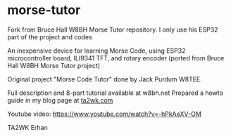 # morse-tutor
Fork from Bruce Hall W8BH Morse Tutor repository. I only use his ESP32 part of the project and codes

An inexpensive device for learning Morse Code, using ESP32 microcontroller board, ILI9341 TFT, and rotary encoder (ported from Bruce Hall W8BH Morse Tutor project)

Original project "Morse Code Tutor" done by Jack Purdum W8TEE.

Full description and 8-part tutorial available at w8bh.net
Prepared a howto guide in my blog page at <a href="https://www.ta2wk.com" target=_blank>ta2wk.com</a>

Youtube video: <a href="https://www.youtube.com/watch?v=-hPkAeXV-OM" target=_blank>https://www.youtube.com/watch?v=-hPkAeXV-OM</a>

TA2WK Erhan

